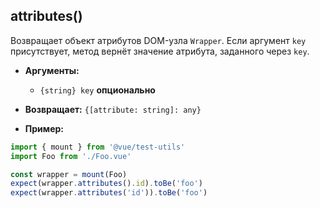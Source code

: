 ## attributes()

Возвращает объект атрибутов DOM-узла `Wrapper`. Если аргумент `key` присутствует, метод вернёт значение атрибута, заданного через `key`.

- **Аргументы:**

  - `{string} key` **опционально**

- **Возвращает:** `{[attribute: string]: any}`

- **Пример:**

```js
import { mount } from '@vue/test-utils'
import Foo from './Foo.vue'

const wrapper = mount(Foo)
expect(wrapper.attributes().id).toBe('foo')
expect(wrapper.attributes('id')).toBe('foo')
```
